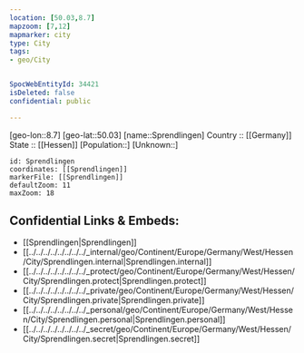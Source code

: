```yaml
---
location: [50.03,8.7] 
mapzoom: [7,12] 
mapmarker: city 
type: City
tags:
- geo/City


SpocWebEntityId: 34421
isDeleted: false
confidential: public

---
```

[geo-lon::8.7] 
[geo-lat::50.03] 
[name::Sprendlingen] 
Country :: [[Germany]]  
State :: [[Hessen]] 
[Population::] 
[Unknown::] 


```leaflet
id: Sprendlingen
coordinates: [[Sprendlingen]] 
markerFile: [[Sprendlingen]] 
defaultZoom: 11 
maxZoom: 18
```


## Confidential Links & Embeds: 
- [[Sprendlingen|Sprendlingen]]  
- [[../../../../../../../../_internal/geo/Continent/Europe/Germany/West/Hessen/City/Sprendlingen.internal|Sprendlingen.internal]] 
- [[../../../../../../../../_protect/geo/Continent/Europe/Germany/West/Hessen/City/Sprendlingen.protect|Sprendlingen.protect]] 
- [[../../../../../../../../_private/geo/Continent/Europe/Germany/West/Hessen/City/Sprendlingen.private|Sprendlingen.private]] 
- [[../../../../../../../../_personal/geo/Continent/Europe/Germany/West/Hessen/City/Sprendlingen.personal|Sprendlingen.personal]] 
- [[../../../../../../../../_secret/geo/Continent/Europe/Germany/West/Hessen/City/Sprendlingen.secret|Sprendlingen.secret]] 
